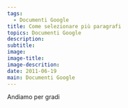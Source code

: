 ```yaml
---
tags:
  - Documenti Google
title: Come selezionare più paragrafi
topics: Documenti Google
description:
subtitle:
image:
image-title:
image-descrition:
date: 2011-06-19
main: Documenti Google
---
```

Andiamo per gradi
